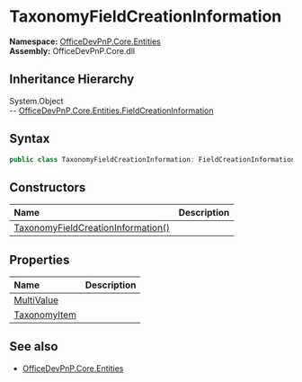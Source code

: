 # TaxonomyFieldCreationInformation
  

**Namespace:** [OfficeDevPnP.Core.Entities](OfficeDevPnP.Core.Entities.md)  
**Assembly:** OfficeDevPnP.Core.dll  
## Inheritance Hierarchy
System.Object  
-- [OfficeDevPnP.Core.Entities.FieldCreationInformation](OfficeDevPnP.Core.Entities.FieldCreationInformation.md)
## Syntax
```C#
public class TaxonomyFieldCreationInformation: FieldCreationInformation
```
## Constructors
|**Name**|**Description**|
|:-----|:-----|
| [TaxonomyFieldCreationInformation()](OfficeDevPnP.Core.Entities.TaxonomyFieldCreationInformation.Constructor1details.md) | 
## Properties
|**Name**|**Description**|
|:-----|:-----|
| [MultiValue](OfficeDevPnP.Core.Entities.TaxonomyFieldCreationInformation.MultiValue.md) | 
| [TaxonomyItem](OfficeDevPnP.Core.Entities.TaxonomyFieldCreationInformation.TaxonomyItem.md) | 
## See also
- [OfficeDevPnP.Core.Entities](OfficeDevPnP.Core.Entities.md)
